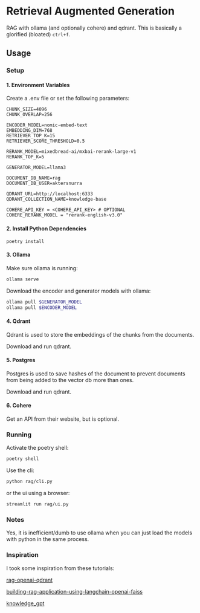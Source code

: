 # Retrieval Augmented Generation

RAG with ollama (and optionally cohere) and qdrant. This is basically a glorified
(bloated) `ctrl+f`.

## Usage

### Setup

#### 1. Environment Variables

Create a .env file or set the following parameters:

```.env
CHUNK_SIZE=4096
CHUNK_OVERLAP=256

ENCODER_MODEL=nomic-embed-text
EMBEDDING_DIM=768
RETRIEVER_TOP_K=15
RETRIEVER_SCORE_THRESHOLD=0.5

RERANK_MODEL=mixedbread-ai/mxbai-rerank-large-v1
RERANK_TOP_K=5

GENERATOR_MODEL=llama3

DOCUMENT_DB_NAME=rag
DOCUMENT_DB_USER=aktersnurra

QDRANT_URL=http://localhost:6333
QDRANT_COLLECTION_NAME=knowledge-base

COHERE_API_KEY = <COHERE_API_KEY> # OPTIONAL
COHERE_RERANK_MODEL = "rerank-english-v3.0"
```

#### 2. Install Python Dependencies

```
poetry install
```

#### 3. Ollama

Make sure ollama is running:

```sh
ollama serve
```

Download the encoder and generator models with ollama:

```sh
ollama pull $GENERATOR_MODEL
ollama pull $ENCODER_MODEL
```

#### 4. Qdrant

Qdrant is used to store the embeddings of the chunks from the documents.

Download and run qdrant.

#### 5. Postgres

Postgres is used to save hashes of the document to prevent documents from
being added to the vector db more than ones.

Download and run qdrant.

#### 6. Cohere

Get an API from their website, but is optional.

### Running

Activate the poetry shell:

```sh
poetry shell
```

Use the cli:

```sh
python rag/cli.py
```

or the ui using a browser:

```sh
streamlit run rag/ui.py
```

### Notes

Yes, it is inefficient/dumb to use ollama when you can just load the models with python
in the same process.

### Inspiration

I took some inspiration from these tutorials:

[rag-openai-qdrant](https://colab.research.google.com/github/qdrant/examples/blob/master/rag-openai-qdrant/rag-openai-qdrant.ipynb)

[building-rag-application-using-langchain-openai-faiss](https://medium.com/@solidokishore/building-rag-application-using-langchain-openai-faiss-3b2af23d98ba)

[knowledge_gpt](https://github.com/mmz-001/knowledge_gpt)
